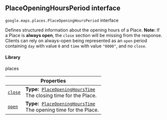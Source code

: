
<h2 id="PlaceOpeningHoursPeriod">PlaceOpeningHoursPeriod interface</h2>
<p>
<code><span itemprop="path">google.maps.places</span>.<span itemprop="name">PlaceOpeningHoursPeriod</span></code>
interface
</p>
<p>Defines structured information about the opening hours of a Place. <strong>Note:</strong> If a Place is <strong>always open</strong>, the <code>close</code> section will be missing from the response. Clients can rely on always-open being represented as an <code>open</code> period containing <code>day</code> with value <code>0</code> and <code>time</code> with value <code>"0000"</code>, and no <code>close</code>.</p>
<h4>Library</h4>
<p>places</p>
<div class="devsite-table-wrapper"><table class="properties responsive" summary="interface PlaceOpeningHoursPeriod - Properties">
<thead>
<tr><th colspan="2">Properties</th>
</tr></thead>
<tbody>
<tr id="PlaceOpeningHoursPeriod.close">
<td itemprop="property"><code><a class="secret-link" href="#PlaceOpeningHoursPeriod.close"><span>close</span></a></code></td>
<td><div><strong>Type:</strong>&nbsp; <code><a href="PlaceOpeningHoursTime.md">PlaceOpeningHoursTime</a></code></div>
<div class="desc">The closing time for the Place.</div></td>
</tr>
<tr id="PlaceOpeningHoursPeriod.open">
<td itemprop="property"><code><a class="secret-link" href="#PlaceOpeningHoursPeriod.open"><span>open</span></a></code></td>
<td><div><strong>Type:</strong>&nbsp; <code><a href="PlaceOpeningHoursTime.md">PlaceOpeningHoursTime</a></code></div>
<div class="desc">The opening time for the Place.</div></td>
</tr>
</tbody>
</table></div>
<script src="replace_links.js"></script>
